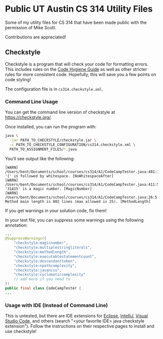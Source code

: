 # Public UT Austin CS 314 Utility Files
Some of my utility files for CS 314 that have been made public with the permission of Mike Scott.

Contributions are appreciated!

## Checkstyle

Checkstyle is a program that will check your code for formatting errors. This includes rules on the [Code Hygiene Guide](https://www.cs.utexas.edu/~scottm/cs314/handouts/hygiene_guide/code_hygiene_guide_framed.html) as well as other stricter rules for more consistent code. Hopefully, this will save you a few points on code styling!

The configuration file is in `cs314.checkstyle.xml`.

### Command Line Usage

You can get the command line version of checkstyle at https://checkstyle.org/.

Once installed, you can run the program with:

```bash
java \
  -jar PATH_TO_CHECKSTYLE/checkstyle.jar \
  -c PATH_TO_CHECKSTYLE_CONFIGURATION/cs314.checkstyle.xml \
  PATH_TO_ASSIGNMENT_FILES/*.java
```

You'll see output like the following:

```
[WARN] /Users/bent/Documents/school/courses/cs314/A1/CodeCampTester.java:481:17: '{' is followed by whitespace. [NoWhitespaceAfter]
[WARN] /Users/bent/Documents/school/courses/cs314/A1/CodeCampTester.java:411:50: '31415' is a magic number. [MagicNumber]
[WARN] /Users/bent/Documents/school/courses/cs314/A1/CodeCampTester.java:26:5: Method main length is 802 lines (max allowed is 25). [MethodLength]
```

If you get warnings in your solution code, fix them! 

In your test file, you can suppress some warnings using the following annotation:

```java
...
@SuppressWarnings({
    "checkstyle:magicnumber",
    "checkstyle:multiplestringliterals",
    "checkstyle:methodlength", 
    "checkstyle:executablestatementcount",
    "checkstyle:descendanttoken",
    "checkstyle:npathcomplexity",
    "checkstyle:javancss",
    "checkstyle:cyclomaticcomplexity"
    // add more if you need to
})
public final class CodeCampTester {
...
```

### Usage with IDE (Instead of Command Line)

This is untested, but there are IDE extensions for [Eclipse](https://checkstyle.org/eclipse-cs/#!/), [IntelliJ](https://plugins.jetbrains.com/plugin/1065-checkstyle-idea), [Visual Studio Code](https://marketplace.visualstudio.com/items?itemName=shengchen.vscode-checkstyle), and others (search "\<your favorite IDE\> java checkstyle extension"). Follow the instructions on their respective pages to install and use checkstyle!

